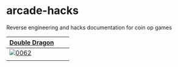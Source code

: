# arcade-hacks
Reverse engineering and hacks documentation for coin op games

|[Double Dragon](ddragon/README.md)<br>   |   |   |
|---|---|---|
|[![0062](https://github.com/user-attachments/assets/43557976-92f1-4b11-bc4c-4ef341ab209c)](ddragon/README.md)   |   |   |
|   |   |   |
